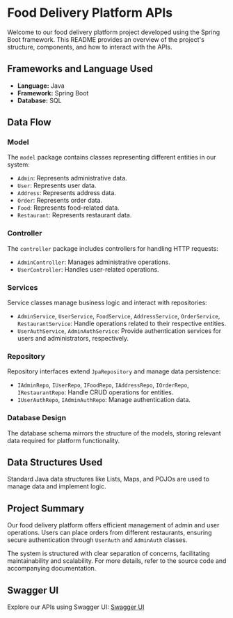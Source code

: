 # Food Delivery Platform APIs

Welcome to our food delivery platform project developed using the Spring Boot framework. This README provides an overview of the project's structure, components, and how to interact with the APIs.

## Frameworks and Language Used
- **Language:** Java
- **Framework:** Spring Boot
- **Database:** SQL

## Data Flow

### Model
The `model` package contains classes representing different entities in our system:
- `Admin`: Represents administrative data.
- `User`: Represents user data.
- `Address`: Represents address data.
- `Order`: Represents order data.
- `Food`: Represents food-related data.
- `Restaurant`: Represents restaurant data.

### Controller
The `controller` package includes controllers for handling HTTP requests:
- `AdminController`: Manages administrative operations.
- `UserController`: Handles user-related operations.

### Services
Service classes manage business logic and interact with repositories:
- `AdminService`, `UserService`, `FoodService`, `AddressService`, `OrderService`, `RestaurantService`: Handle operations related to their respective entities.
- `UserAuthService`, `AdminAuthService`: Provide authentication services for users and administrators, respectively.

### Repository
Repository interfaces extend `JpaRepository` and manage data persistence:
- `IAdminRepo`, `IUserRepo`, `IFoodRepo`, `IAddressRepo`, `IOrderRepo`, `IRestaurantRepo`: Handle CRUD operations for entities.
- `IUserAuthRepo`, `IAdminAuthRepo`: Manage authentication data.

### Database Design
The database schema mirrors the structure of the models, storing relevant data required for platform functionality.

## Data Structures Used
Standard Java data structures like Lists, Maps, and POJOs are used to manage data and implement logic.

## Project Summary
Our food delivery platform offers efficient management of admin and user operations. Users can place orders from different restaurants, ensuring secure authentication through `UserAuth` and `AdminAuth` classes.

The system is structured with clear separation of concerns, facilitating maintainability and scalability. For more details, refer to the source code and accompanying documentation.

## Swagger UI
Explore our APIs using Swagger UI:
[Swagger UI](https://food-delivery-apis-yt3r.onrender.com/swagger-ui/index.html)
